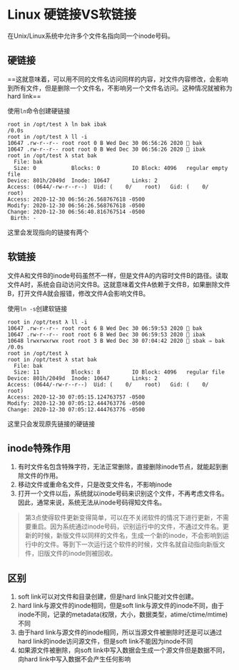 # Linux 硬链接VS软链接

在Unix/Linux系统中允许多个文件名指向同一个inode号码。

## 硬链接

==这就意味着，可以用不同的文件名访问同样的内容，对文件内容修改，会影响到所有文件，但是删除一个文件名，不影响另一个文件名访问。这种情况就被称为hard link==

使用`ln`命令创建硬链接

```
root in /opt/test λ ln bak ibak                                           /0.0s
root in /opt/test λ ll -i
10647 .rw-r--r-- root root 0 B Wed Dec 30 06:56:26 2020  bak
10647 .rw-r--r-- root root 0 B Wed Dec 30 06:56:26 2020  ibak  
root in /opt/test λ stat bak 
  File: bak
  Size: 0         	Blocks: 0          IO Block: 4096   regular empty file
Device: 801h/2049d	Inode: 10647       Links: 2
Access: (0644/-rw-r--r--)  Uid: (    0/    root)   Gid: (    0/    root)
Access: 2020-12-30 06:56:26.568767618 -0500
Modify: 2020-12-30 06:56:26.568767618 -0500
Change: 2020-12-30 06:56:40.816767514 -0500
 Birth: -              
```

这里会发现指向的链接有两个

## 软链接

文件A和文件B的inode号码虽然不一样，但是文件A的内容时文件B的路径。读取文件A时，系统会自动访问文件B。这就意味着文件A依赖于文件B，如果删除文件B，打开文件A就会报错，修改文件A会影响文件B。

使用`ln -s`创建软链接

```
root in /opt/test λ ll -i
10647 .rw-r--r-- root root 6 B Wed Dec 30 06:59:53 2020  bak
10647 .rw-r--r-- root root 6 B Wed Dec 30 06:59:53 2020  ibak
10648 lrwxrwxrwx root root 3 B Wed Dec 30 07:04:42 2020  sbak ⇒ bak     /0.0s
root in /opt/test λ 
root in /opt/test λ stat bak
  File: bak
  Size: 11        	Blocks: 8          IO Block: 4096   regular file
Device: 801h/2049d	Inode: 10647       Links: 2
Access: (0644/-rw-r--r--)  Uid: (    0/    root)   Gid: (    0/    root)
Access: 2020-12-30 07:05:15.124763757 -0500
Modify: 2020-12-30 07:05:12.444763776 -0500
Change: 2020-12-30 07:05:12.444763776 -0500
```

这里只会发现原先链接的硬链接

## inode特殊作用

1. 有时文件名包含特殊字符，无法正常删除，直接删除inode节点，就能起到删除文件的作用。
2. 移动文件或重命名文件，只是改变文件名，不影响inode
3. 打开一个文件以后，系统就以inode号码来识别这个文件，不再考虑文件名。因此，通常来说，系统无法从inode号码得知文件名。

> 第3点使得软件更新变得简单，可以在不关闭软件的情况下进行更新，不需要重启。因为系统通过inode号码，识别运行中的文件，不通过文件名。更新的时候，新版文件以同样的文件名，生成一个新的inode，不会影响到运行中的文件。等到下一次运行这个软件的时候，文件名就自动指向新版文件，旧版文件的inode则被回收。

## 区别

1. soft link可以对文件和目录创建，但是hard link只能对文件创建。
2. hard link与源文件的inode相同，但是soft link与源文件的inode不同，由于inode不同，记录的metadata(权限，大小，数据类型，atime/ctime/mtime)不同
3. 由于hard link与源文件的inode相同，所以当源文件被删除时还是可以通过hard link的inode访问源文件，但是soft link不能因为inode不同
4. 如果源文件被删除，向soft link中写入数据会生成一个源文件但是数据不同，向hard link中写入数据不会产生任何影响

